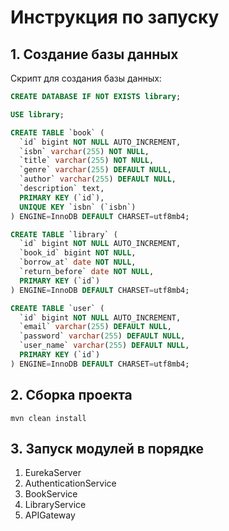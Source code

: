 # Инструкция по запуску

## 1. Создание базы данных

Скрипт для создания базы данных:

```sql
CREATE DATABASE IF NOT EXISTS library;

USE library;

CREATE TABLE `book` (
  `id` bigint NOT NULL AUTO_INCREMENT,
  `isbn` varchar(255) NOT NULL,
  `title` varchar(255) NOT NULL,
  `genre` varchar(255) DEFAULT NULL,
  `author` varchar(255) DEFAULT NULL,
  `description` text,
  PRIMARY KEY (`id`),
  UNIQUE KEY `isbn` (`isbn`)
) ENGINE=InnoDB DEFAULT CHARSET=utf8mb4;

CREATE TABLE `library` (
  `id` bigint NOT NULL AUTO_INCREMENT,
  `book_id` bigint NOT NULL,
  `borrow_at` date NOT NULL,
  `return_before` date NOT NULL,
  PRIMARY KEY (`id`)
) ENGINE=InnoDB DEFAULT CHARSET=utf8mb4;

CREATE TABLE `user` (
  `id` bigint NOT NULL AUTO_INCREMENT,
  `email` varchar(255) DEFAULT NULL,
  `password` varchar(255) DEFAULT NULL,
  `user_name` varchar(255) DEFAULT NULL,
  PRIMARY KEY (`id`)
) ENGINE=InnoDB DEFAULT CHARSET=utf8mb4;
```

## 2. Сборка проекта

```shell
mvn clean install
```

## 3. Запуск модулей в порядке

1) EurekaServer
2) AuthenticationService
3) BookService
4) LibraryService
5) APIGateway